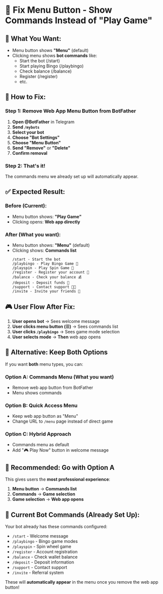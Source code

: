 # 🔧 Fix Menu Button - Show Commands Instead of "Play Game"

## 🎯 **What You Want:**
- Menu button shows **"Menu"** (default)
- Clicking menu shows **bot commands** like:
  - Start the bot (/start)
  - Start playing Bingo (/playbingo)
  - Check balance (/balance)
  - Register (/register)
  - etc.

## 🔧 **How to Fix:**

### **Step 1: Remove Web App Menu Button from BotFather**
1. **Open @BotFather** in Telegram
2. **Send `/mybots`**
3. **Select your bot**
4. **Choose "Bot Settings"**
5. **Choose "Menu Button"**
6. **Send "Remove"** or **"Delete"**
7. **Confirm removal**

### **Step 2: That's it!**
The commands menu we already set up will automatically appear.

## ✅ **Expected Result:**

### **Before (Current):**
- Menu button shows: **"Play Game"**
- Clicking opens: **Web app directly**

### **After (What you want):**
- Menu button shows: **"Menu"** (default)
- Clicking shows: **Commands list**
  ```
  /start - Start the bot
  /playbingo - Play Bingo Game 🎯
  /playspin - Play Spin Game 🎰
  /register - Register your account 📱
  /balance - Check your balance 💰
  /deposit - Deposit funds 🏦
  /support - Contact support 👨‍💻
  /invite - Invite your friends 👥
  ```

## 🎮 **User Flow After Fix:**

1. **User opens bot** → Sees welcome message
2. **User clicks menu button (☰)** → Sees commands list
3. **User clicks `/playbingo`** → Sees game mode selection
4. **User selects mode** → **Then** web app opens

## 🔧 **Alternative: Keep Both Options**

If you want **both** menu types, you can:

### **Option A: Commands Menu (What you want)**
- Remove web app button from BotFather
- Menu shows commands

### **Option B: Quick Access Menu**
- Keep web app button as "Menu"
- Change URL to `/menu` page instead of direct game

### **Option C: Hybrid Approach**
- Commands menu as default
- Add "🎮 Play Now" button in welcome message

## 📱 **Recommended: Go with Option A**

This gives users the **most professional experience**:
1. **Menu button** → **Commands list**
2. **Commands** → **Game selection**
3. **Game selection** → **Web app opens**

## 🚀 **Current Bot Commands (Already Set Up):**

Your bot already has these commands configured:
- `/start` - Welcome message
- `/playbingo` - Bingo game modes
- `/playspin` - Spin wheel game
- `/register` - Account registration
- `/balance` - Check wallet balance
- `/deposit` - Deposit information
- `/support` - Contact support
- `/invite` - Referral system

These will **automatically appear** in the menu once you remove the web app button!
